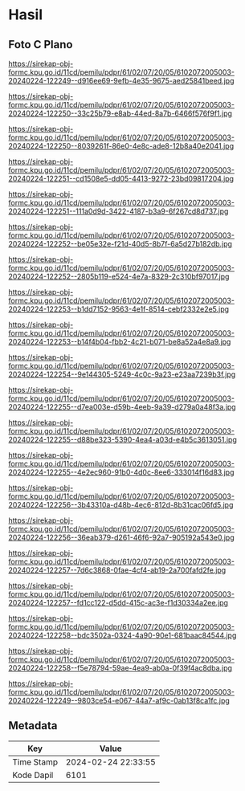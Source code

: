 # Hasil

## Foto C Plano

https://sirekap-obj-formc.kpu.go.id/11cd/pemilu/pdpr/61/02/07/20/05/6102072005003-20240224-122249--d916ee69-9efb-4e35-9675-aed25841beed.jpg

https://sirekap-obj-formc.kpu.go.id/11cd/pemilu/pdpr/61/02/07/20/05/6102072005003-20240224-122250--33c25b79-e8ab-44ed-8a7b-6466f576f9f1.jpg

https://sirekap-obj-formc.kpu.go.id/11cd/pemilu/pdpr/61/02/07/20/05/6102072005003-20240224-122250--8039261f-86e0-4e8c-ade8-12b8a40e2041.jpg

https://sirekap-obj-formc.kpu.go.id/11cd/pemilu/pdpr/61/02/07/20/05/6102072005003-20240224-122251--cd1508e5-dd05-4413-9272-23bd09817204.jpg

https://sirekap-obj-formc.kpu.go.id/11cd/pemilu/pdpr/61/02/07/20/05/6102072005003-20240224-122251--111a0d9d-3422-4187-b3a9-6f267cd8d737.jpg

https://sirekap-obj-formc.kpu.go.id/11cd/pemilu/pdpr/61/02/07/20/05/6102072005003-20240224-122252--be05e32e-f21d-40d5-8b7f-6a5d27b182db.jpg

https://sirekap-obj-formc.kpu.go.id/11cd/pemilu/pdpr/61/02/07/20/05/6102072005003-20240224-122252--2805b119-e524-4e7a-8329-2c310bf97017.jpg

https://sirekap-obj-formc.kpu.go.id/11cd/pemilu/pdpr/61/02/07/20/05/6102072005003-20240224-122253--b1dd7152-9563-4e1f-8514-cebf2332e2e5.jpg

https://sirekap-obj-formc.kpu.go.id/11cd/pemilu/pdpr/61/02/07/20/05/6102072005003-20240224-122253--b14f4b04-fbb2-4c21-b071-be8a52a4e8a9.jpg

https://sirekap-obj-formc.kpu.go.id/11cd/pemilu/pdpr/61/02/07/20/05/6102072005003-20240224-122254--9e144305-5249-4c0c-9a23-e23aa7239b3f.jpg

https://sirekap-obj-formc.kpu.go.id/11cd/pemilu/pdpr/61/02/07/20/05/6102072005003-20240224-122255--d7ea003e-d59b-4eeb-9a39-d279a0a48f3a.jpg

https://sirekap-obj-formc.kpu.go.id/11cd/pemilu/pdpr/61/02/07/20/05/6102072005003-20240224-122255--d88be323-5390-4ea4-a03d-e4b5c3613051.jpg

https://sirekap-obj-formc.kpu.go.id/11cd/pemilu/pdpr/61/02/07/20/05/6102072005003-20240224-122255--4e2ec960-91b0-4d0c-8ee6-333014f16d83.jpg

https://sirekap-obj-formc.kpu.go.id/11cd/pemilu/pdpr/61/02/07/20/05/6102072005003-20240224-122256--3b43310a-d48b-4ec6-812d-8b31cac06fd5.jpg

https://sirekap-obj-formc.kpu.go.id/11cd/pemilu/pdpr/61/02/07/20/05/6102072005003-20240224-122256--36eab379-d261-46f6-92a7-905192a543e0.jpg

https://sirekap-obj-formc.kpu.go.id/11cd/pemilu/pdpr/61/02/07/20/05/6102072005003-20240224-122257--7d6c3868-0fae-4cf4-ab19-2a700fafd2fe.jpg

https://sirekap-obj-formc.kpu.go.id/11cd/pemilu/pdpr/61/02/07/20/05/6102072005003-20240224-122257--fd1cc122-d5dd-415c-ac3e-f1d30334a2ee.jpg

https://sirekap-obj-formc.kpu.go.id/11cd/pemilu/pdpr/61/02/07/20/05/6102072005003-20240224-122258--bdc3502a-0324-4a90-90e1-681baac84544.jpg

https://sirekap-obj-formc.kpu.go.id/11cd/pemilu/pdpr/61/02/07/20/05/6102072005003-20240224-122258--f5e78794-59ae-4ea9-ab0a-0f39f4ac8dba.jpg

https://sirekap-obj-formc.kpu.go.id/11cd/pemilu/pdpr/61/02/07/20/05/6102072005003-20240224-122249--9803ce54-e067-44a7-af9c-0ab13f8ca1fc.jpg


## Metadata

| Key        | Value               |
| ---------- | ------------------- |
| Time Stamp | 2024-02-24 22:33:55 |
| Kode Dapil | 6101                |




